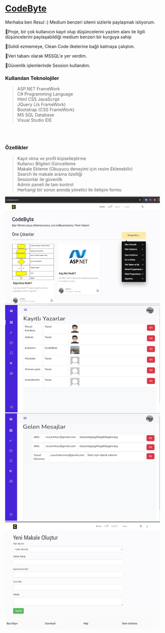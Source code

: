 # [CodeByte](https://www.codebyte.com.tr)

Merhaba ben Resul :) Medium benzeri sitemi sizlerle paylaşmak istiyorum. <br />

📌Proje, bir çok kullanıcın kayıt olup düşüncelerini yazılım alanı ile ilgili düşüncelerini paylaşabildiği medium benzeri bir kurguya sahip 

📌Solidi ezmemeye, Clean Code ilkelerine bağlı kalmaya çalıştım. <br />

📌Veri tabanı olarak MSSQL'e yer verdim. <br />

📌Güvenlik işlemlerinde Session kullandım. <br />

### Kullanılan Teknolojiler <br />

> ASP.NET FrameWork <br />
> C# Programming Language <br />
> Html CSS JavaScript <br />
> JQuery (Js FrameWork) <br />
> Bootstrap (CSS FrameWork) <br />
> MS SQL Database <br />
> Visual Studio IDE <br />

<br />
<br />

### Özellikler <br />
> Kayıt olma ve profil kişiselleştirme <br />
> Kullanıcı Bilgileri Güncelleme <br />
> Makale Ekleme (Okuyucu deneyimi için resim Eklenebilir) <br />
> Search ile makale arama özelliği <br />
> Sessionlar ile güvenlik <br />
> Admin paneli ile tam kontrol <br />
> Herhangi bir sorun anında yönetici ile iletişim formu <br />

<img src="images/Ekran görüntüsü 2024-04-23 144705.jpg" alt="Proje Resmi" width="600" height="350">
<img src="images/Ekran görüntüsü 2024-04-23 144809.jpg" alt="Proje Resmi" width="600" height="350">
<img src="images/Ekran görüntüsü 2024-04-23 145012.jpg" alt="Proje Resmi" width="600" height="350">
<img src="images/Ekran görüntüsü 2024-04-23 145106.jpg" alt="Proje Resmi" width="600" height="350">

